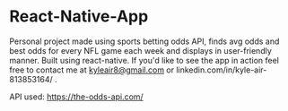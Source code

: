 # React-Native-App
Personal project made using sports betting odds API, finds avg odds and best odds for every NFL game each week and displays in user-friendly manner. Built using react-native. If you'd like to see the app in action feel free to contact me at kyleair8@gmail.com or linkedin.com/in/kyle-air-813853164/ .

API used: https://the-odds-api.com/

